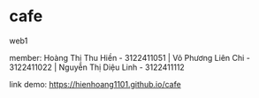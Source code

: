 # cafe

 web1

 member:  Hoàng Thị Thu Hiền - 3122411051 | Võ Phương Liên Chi - 3122411022 | Nguyễn Thị Diệu Linh - 3122411112

 link demo: https://hienhoang1101.github.io/cafe
 
 
